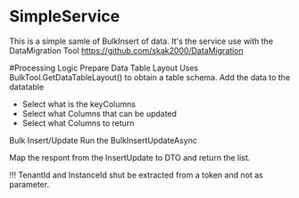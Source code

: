 # SimpleService
This is a simple samle of BulkInsert of data.
It's the service use with the DataMigration Tool
https://github.com/skak2000/DataMigration

#Processing Logic
Prepare Data Table Layout
Uses BulkTool.GetDataTableLayout() to obtain a table schema.
Add the data to the datatable

- Select what is the keyColumns 
- Select what Columns that can be updated
- Select what Columns to return
  
Bulk Insert/Update
Run the BulkInsertUpdateAsync

Map the respont from the InsertUpdate to DTO and return the list. 

!!!
TenantId and InstanceId shut be extracted from a token and not as parameter.
